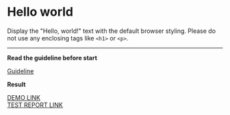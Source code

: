 # Hello world

Display the "Hello, world!" text with the default browser styling. Please do not 
use any enclosing tags like `<h1>` or `<p>`.
___

**Read the guideline before start**

[Guideline](https://mate-academy.github.io/layout_task-guideline/)

**Result**

[ DEMO LINK](https://igori4.github.io/layout_hello-world/) <br>
[ TEST REPORT LINK](https://igori4.github.io/layout_hello-world/report/html_report/)
